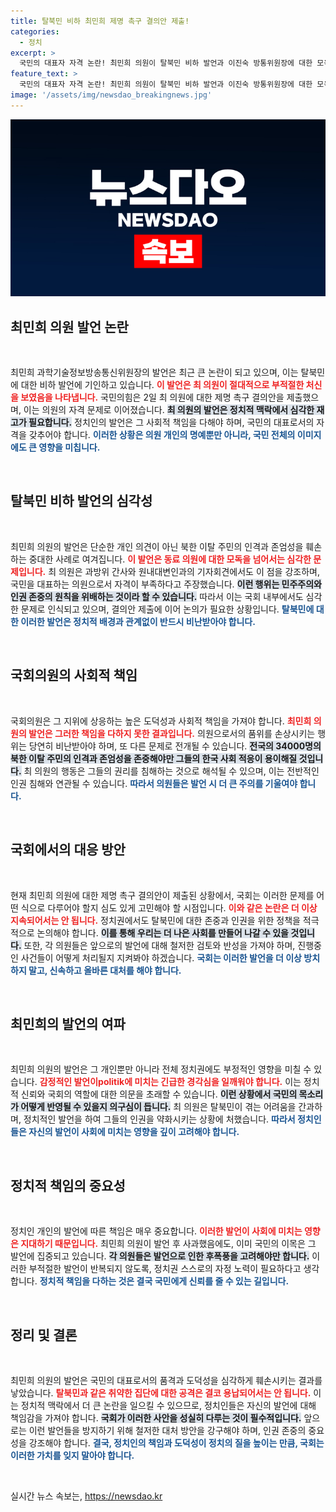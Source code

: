 ```yaml
---
title: 탈북민 비하 최민희 제명 촉구 결의안 제출!
categories:
  - 정치
excerpt: >
  국민의 대표자 자격 논란! 최민희 의원이 탈북민 비하 발언과 이진숙 방통위원장에 대한 모욕적인 언사로 구설에 올랐다. 국민의힘은 즉각 제명 촉구 결의안을 제출하며 강력 대응에 나섰다. 클릭해서 이 충격적인 사건의 이면을 확인하세요!
feature_text: >
  국민의 대표자 자격 논란! 최민희 의원이 탈북민 비하 발언과 이진숙 방통위원장에 대한 모욕적인 언사로 구설에 올랐다. 국민의힘은 즉각 제명 촉구 결의안을 제출하며 강력 대응에 나섰다. 클릭해서 이 충격적인 사건의 이면을 확인하세요!
image: '/assets/img/newsdao_breakingnews.jpg'
---
```


<p><img src="/assets/img/newsdao_breakingnews.jpg" alt="flaretime 속보" /></p>

<h2 data-ke-size="size26">최민희 의원 발언 논란</h2>

<p data-ke-size="size16">&nbsp;</p>

<p>최민희 과학기술정보방송통신위원장의 발언은 최근 큰 논란이 되고 있으며, 이는 탈북민에 대한 비하 발언에 기인하고 있습니다. <b><span style="color: #ee2323;">이 발언은 최 의원이 절대적으로 부적절한 처신을 보였음을 나타냅니다.</span></b> 국민의힘은 2일 최 의원에 대한 제명 촉구 결의안을 제출했으며, 이는 의원의 자격 문제로 이어졌습니다. <b><span style="background-color: #21538527;">최 의원의 발언은 정치적 맥락에서 심각한 재고가 필요합니다.</span></b> 정치인의 발언은 그 사회적 책임을 다해야 하며, 국민의 대표로서의 자격을 갖추어야 합니다. <b><span style="color: #1a5490;">이러한 상황은 의원 개인의 명예뿐만 아니라, 국민 전체의 이미지에도 큰 영향을 미칩니다.</span></b></p>

<p data-ke-size="size16">&nbsp;</p>

<h2 data-ke-size="size26">탈북민 비하 발언의 심각성</h2>

<p data-ke-size="size16">&nbsp;</p>

<p>최민희 의원의 발언은 단순한 개인 의견이 아닌 북한 이탈 주민의 인격과 존엄성을 훼손하는 중대한 사례로 여겨집니다. <b><span style="color: #ee2323;">이 발언은 동료 의원에 대한 모독을 넘어서는 심각한 문제입니다.</span></b> 최 의원은 과방위 간사와 원내대변인과의 기자회견에서도 이 점을 강조하며, 국민을 대표하는 의원으로서 자격이 부족하다고 주장했습니다. <b><span style="background-color: #21538527;">이런 행위는 민주주의와 인권 존중의 원칙을 위배하는 것이라 할 수 있습니다.</span></b> 따라서 이는 국회 내부에서도 심각한 문제로 인식되고 있으며, 결의안 제출에 이어 논의가 필요한 상황입니다. <b><span style="color: #1a5490;">탈북민에 대한 이러한 발언은 정치적 배경과 관계없이 반드시 비난받아야 합니다.</span></b></p>

<p data-ke-size="size16">&nbsp;</p>

<h2 data-ke-size="size26">국회의원의 사회적 책임</h2>

<p data-ke-size="size16">&nbsp;</p>

<p>국회의원은 그 지위에 상응하는 높은 도덕성과 사회적 책임을 가져야 합니다. <b><span style="color: #ee2323;">최민희 의원의 발언은 그러한 책임을 다하지 못한 결과입니다.</span></b> 의원으로서의 품위를 손상시키는 행위는 당연히 비난받아야 하며, 또 다른 문제로 전개될 수 있습니다. <b><span style="background-color: #21538527;">전국의 34000명의 북한 이탈 주민의 인격과 존엄성을 존중해야만 그들의 한국 사회 적응이 용이해질 것입니다.</span></b> 최 의원의 행동은 그들의 권리를 침해하는 것으로 해석될 수 있으며, 이는 전반적인 인권 침해와 연관될 수 있습니다. <b><span style="color: #1a5490;">따라서 의원들은 발언 시 더 큰 주의를 기울여야 합니다.</span></b></p>

<p data-ke-size="size16">&nbsp;</p>

<h2 data-ke-size="size26">국회에서의 대응 방안</h2>

<p data-ke-size="size16">&nbsp;</p>

<p>현재 최민희 의원에 대한 제명 촉구 결의안이 제출된 상황에서, 국회는 이러한 문제를 어떤 식으로 다루어야 할지 심도 있게 고민해야 할 시점입니다. <b><span style="color: #ee2323;">이와 같은 논란은 더 이상 지속되어서는 안 됩니다.</span></b> 정치권에서도 탈북민에 대한 존중과 인권을 위한 정책을 적극적으로 논의해야 합니다. <b><span style="background-color: #21538527;">이를 통해 우리는 더 나은 사회를 만들어 나갈 수 있을 것입니다.</span></b> 또한, 각 의원들은 앞으로의 발언에 대해 철저한 검토와 반성을 가져야 하며, 진행중인 사건들이 어떻게 처리될지 지켜봐야 하겠습니다. <b><span style="color: #1a5490;">국회는 이러한 발언을 더 이상 방치하지 말고, 신속하고 올바른 대처를 해야 합니다.</span></b></p>

<p data-ke-size="size16">&nbsp;</p>

<h2 data-ke-size="size26">최민희의 발언의 여파</h2>

<p data-ke-size="size16">&nbsp;</p>

<p>최민희 의원의 발언은 그 개인뿐만 아니라 전체 정치권에도 부정적인 영향을 미칠 수 있습니다. <b><span style="color: #ee2323;">감정적인 발언이politik에 미치는 긴급한 경각심을 일깨워야 합니다.</span></b> 이는 정치적 신뢰와 국회의 역할에 대한 의문을 초래할 수 있습니다. <b><span style="background-color: #21538527;">이런 상황에서 국민의 목소리가 어떻게 반영될 수 있을지 의구심이 듭니다.</span></b> 최 의원은 탈북민이 겪는 어려움을 간과하며, 정치적인 발언을 하여 그들의 인권을 약화시키는 상황에 처했습니다. <b><span style="color: #1a5490;">따라서 정치인들은 자신의 발언이 사회에 미치는 영향을 깊이 고려해야 합니다.</span></b></p>

<p data-ke-size="size16">&nbsp;</p>

<h2 data-ke-size="size26">정치적 책임의 중요성</h2>

<p data-ke-size="size16">&nbsp;</p>

<p>정치인 개인의 발언에 따른 책임은 매우 중요합니다. <b><span style="color: #ee2323;">이러한 발언이 사회에 미치는 영향은 지대하기 때문입니다.</span></b> 최민희 의원이 발언 후 사과했음에도, 이미 국민의 이목은 그 발언에 집중되고 있습니다. <b><span style="background-color: #21538527;">각 의원들은 발언으로 인한 후폭풍을 고려해야만 합니다.</span></b> 이러한 부적절한 발언이 반복되지 않도록, 정치권 스스로의 자정 노력이 필요하다고 생각합니다. <b><span style="color: #1a5490;">정치적 책임을 다하는 것은 결국 국민에게 신뢰를 줄 수 있는 길입니다.</span></b></p>

<p data-ke-size="size16">&nbsp;</p>

<h2 data-ke-size="size26">정리 및 결론</h2>

<p data-ke-size="size16">&nbsp;</p>

<p>최민희 의원의 발언은 국민의 대표로서의 품격과 도덕성을 심각하게 훼손시키는 결과를 낳았습니다. <b><span style="color: #ee2323;">탈북민과 같은 취약한 집단에 대한 공격은 결코 용납되어서는 안 됩니다.</span></b> 이는 정치적 맥락에서 더 큰 논란을 일으킬 수 있으므로, 정치인들은 자신의 발언에 대해 책임감을 가져야 합니다. <b><span style="background-color: #21538527;">국회가 이러한 사안을 성실히 다루는 것이 필수적입니다.</span></b> 앞으로는 이런 발언들을 방지하기 위해 철저한 대처 방안을 강구해야 하며, 인권 존중의 중요성을 강조해야 합니다. <b><span style="color: #1a5490;">결국, 정치인의 책임과 도덕성이 정치의 질을 높이는 만큼, 국회는 이러한 가치를 잊지 말아야 합니다.</span></b></p>

<p data-ke-size="size16">&nbsp;</p>
실시간 뉴스 속보는, <a href="https://newsdao.kr" rel="dofollow">https://newsdao.kr</a>


